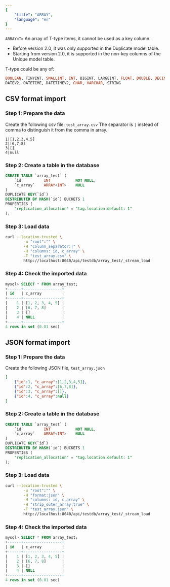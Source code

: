 ```yaml
---
{
    "title": "ARRAY",
    "language": "en"
}
---
```


`ARRAY<T>` An array of T-type items, it cannot be used as a key column.

- Before version 2.0, it was only supported in the Duplicate model table.
- Starting from version 2.0, it is supported in the non-key columns of the Unique model table.

T-type could be any of:

```sql
BOOLEAN, TINYINT, SMALLINT, INT, BIGINT, LARGEINT, FLOAT, DOUBLE, DECIMAL, DATE,
DATEV2, DATETIME, DATETIMEV2, CHAR, VARCHAR, STRING
```

## CSV format import

### Step 1: Prepare the data

Create the following csv file: `test_array.csv`
The separator is `|` instead of comma to distinguish it from the comma in array.

```
1|[1,2,3,4,5]
2|[6,7,8]
3|[]
4|null
```

### Step 2: Create a table in the database

```sql
CREATE TABLE `array_test` (
    `id`         INT           NOT NULL,
    `c_array`    ARRAY<INT>    NULL
)
DUPLICATE KEY(`id`)
DISTRIBUTED BY HASH(`id`) BUCKETS 1
PROPERTIES (
    "replication_allocation" = "tag.location.default: 1"
);
```

### Step 3: Load data

```bash
curl --location-trusted \
        -u "root":"" \
        -H "column_separator:|" \
        -H "columns: id, c_array" \
        -T "test_array.csv" \
        http://localhost:8040/api/testdb/array_test/_stream_load
```

### Step 4: Check the imported data

```sql
mysql> SELECT * FROM array_test;
+------+-----------------+
| id   | c_array         |
+------+-----------------+
|    1 | [1, 2, 3, 4, 5] |
|    2 | [6, 7, 8]       |
|    3 | []              |
|    4 | NULL            |
+------+-----------------+
4 rows in set (0.01 sec)
```

## JSON format import

### Step 1: Prepare the data

Create the following JSON file, `test_array.json`

```json
[
    {"id":1, "c_array":[1,2,3,4,5]},
    {"id":2, "c_array":[6,7,8]},
    {"id":3, "c_array":[]},
    {"id":4, "c_array":null}
]
```

### Step 2: Create a table in the database

```sql
CREATE TABLE `array_test` (
    `id`         INT           NOT NULL,
    `c_array`    ARRAY<INT>    NULL
)
DUPLICATE KEY(`id`)
DISTRIBUTED BY HASH(`id`) BUCKETS 1
PROPERTIES (
    "replication_allocation" = "tag.location.default: 1"
);
```

### Step 3: Load data

```bash
curl --location-trusted \
        -u "root":"" \
        -H "format:json" \
        -H "columns: id, c_array" \
        -H "strip_outer_array:true" \
        -T "test_array.json" \
        http://localhost:8040/api/testdb/array_test/_stream_load
```

### Step 4: Check the imported data

```sql
mysql> SELECT * FROM array_test;
+------+-----------------+
| id   | c_array         |
+------+-----------------+
|    1 | [1, 2, 3, 4, 5] |
|    2 | [6, 7, 8]       |
|    3 | []              |
|    4 | NULL            |
+------+-----------------+
4 rows in set (0.01 sec)
```
